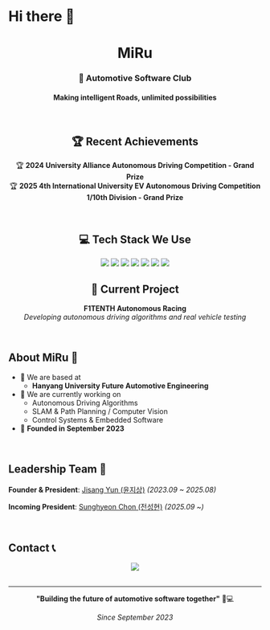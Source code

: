 # Hi there 👋

<div align="center">
  
# MiRu
### 🚗 Automotive Software Club
#### Making intelligent Roads, unlimited possibilities

<br/>

## 🏆 Recent Achievements 

🏆 **2024 University Alliance Autonomous Driving Competition - Grand Prize**  
🏆 **2025 4th International University EV Autonomous Driving Competition 1/10th Division - Grand Prize**

<br/>

## 💻 Tech Stack We Use 

<img src="https://img.shields.io/badge/C%2B%2B-00599C?style=for-the-badge&logo=c%2B%2B&logoColor=white">
<img src="https://img.shields.io/badge/RUST-000000?style=for-the-badge&logo=rust&logoColor=white">
<img src="https://img.shields.io/badge/Python-3776AB?style=for-the-badge&logo=python&logoColor=white">
<img src="https://img.shields.io/badge/ROS2-22314E?style=for-the-badge&logo=ros&logoColor=white">

<img src="https://img.shields.io/badge/OpenCV-5C3EE8?style=for-the-badge&logo=opencv&logoColor=white">
<img src="https://img.shields.io/badge/Docker-2496ED?style=for-the-badge&logo=Docker&logoColor=white"/>
<img src="https://img.shields.io/badge/Linux-FCC624?style=for-the-badge&logo=linux&logoColor=black">

<br/>

## 🏁 Current Project

**F1TENTH Autonomous Racing**  
*Developing autonomous driving algorithms and real vehicle testing*

<br/>

</div>

## About MiRu 🚗

- 🏫 We are based at
  - **Hanyang University Future Automotive Engineering**
- 🌱 We are currently working on
  - Autonomous Driving Algorithms
  - SLAM & Path Planning / Computer Vision
  - Control Systems & Embedded Software
- 🎯 **Founded in September 2023**

<br/>

## Leadership Team 👥

**Founder & President**: [Jisang Yun (윤지상)](https://github.com/thejourneyofbabo) *(2023.09 ~ 2025.08)*

**Incoming President**: [Sunghyeon Chon (전성현)](https://github.com/shchon11) *(2025.09 ~)*

<br/>

## Contact 📞 

<div align="center">
    <a href="mailto:mru.cargonew@gmail.com">
        <img src="https://img.shields.io/badge/Gmail-EA4335?style=for-the-badge&logo=Gmail&logoColor=white">
    </a>
</div>

<br/>

<div align="center">

---
**"Building the future of automotive software together"** 🚗💻

*Since September 2023*

</div>

<!--
MiRu Club - Automotive Software Club at Hanyang University
Focus Areas:
- Autonomous Driving Technology
- F1TENTH Platform Development  
- Competition Participation
- Industry-Academia Collaboration
-->
